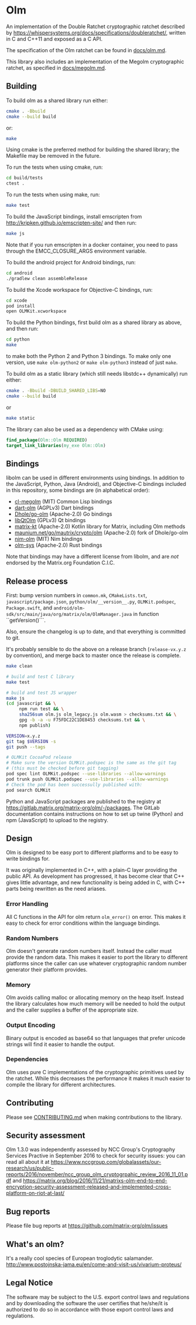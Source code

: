 # Olm

An implementation of the Double Ratchet cryptographic ratchet described by
https://whispersystems.org/docs/specifications/doubleratchet/, written in C and
C++11 and exposed as a C API.

The specification of the Olm ratchet can be found in [docs/olm.md](docs/olm.md).

This library also includes an implementation of the Megolm cryptographic
ratchet, as specified in [docs/megolm.md](docs/megolm.md).

## Building

To build olm as a shared library run either:

```bash
cmake . -Bbuild
cmake --build build
```

or:

```bash
make
```

Using cmake is the preferred method for building the shared library; the
Makefile may be removed in the future.

To run the tests when using cmake, run:

```bash
cd build/tests
ctest .
```
To run the tests when using make, run:

```bash
make test
```

To build the JavaScript bindings, install emscripten from http://kripken.github.io/emscripten-site/ and then run:

```bash
make js
```

Note that if you run emscripten in a docker container, you need to pass through
the EMCC_CLOSURE_ARGS environment variable.

To build the android project for Android bindings, run:

```bash
cd android
./gradlew clean assembleRelease
```

To build the Xcode workspace for Objective-C bindings, run:

```bash
cd xcode
pod install
open OLMKit.xcworkspace
```

To build the Python bindings, first build olm as a shared library as above, and
then run:

```bash
cd python
make
```

to make both the Python 2 and Python 3 bindings.  To make only one version, use
``make olm-python2`` or ``make olm-python3`` instead of just ``make``.

To build olm as a static library (which still needs libstdc++ dynamically) run
either:

```bash
cmake . -Bbuild -DBUILD_SHARED_LIBS=NO
cmake --build build
```

or

```bash
make static
```

The library can also be used as a dependency with CMake using:

```cmake
find_package(Olm::Olm REQUIRED)
target_link_libraries(my_exe Olm::Olm)
```

## Bindings

libolm can be used in different environments using bindings. In addition to the
JavaScript, Python, Java (Android), and Objective-C bindings included in this
repository, some bindings are (in alphabetical order):

- [cl-megolm](https://github.com/K1D77A/cl-megolm) (MIT) Common Lisp bindings
- [dart-olm](https://gitlab.com/famedly/libraries/dart-olm) (AGPLv3) Dart bindings
- [Dhole/go-olm](https://github.com/Dhole/go-olm) (Apache-2.0) Go bindings
- [libQtOlm](https://gitlab.com/b0/libqtolm/) (GPLv3) Qt bindings
- [matrix-kt](https://github.com/Dominaezzz/matrix-kt) (Apache-2.0) Kotlin
  library for Matrix, including Olm methods
- [maunium.net/go/mautrix/crypto/olm](https://github.com/tulir/mautrix-go/tree/master/crypto/olm)
  (Apache-2.0) fork of Dhole/go-olm
- [nim-olm](https://gitea.com/BarrOff/nim-olm) (MIT) Nim bindings
- [olm-sys](https://gitlab.gnome.org/BrainBlasted/olm-sys) (Apache-2.0) Rust
  bindings

Note that bindings may have a different license from libolm, and are *not*
endorsed by the Matrix.org Foundation C.I.C.

## Release process

First: bump version numbers in ``common.mk``, ``CMakeLists.txt``,
``javascript/package.json``, ``python/olm/__version__.py``, ``OLMKit.podspec``, ``Package.swift``,
and ``android/olm-sdk/src/main/java/org/matrix/olm/OlmManager.java`` in function ``getVersion()```.

Also, ensure the changelog is up to date, and that everything is committed to
git.

It's probably sensible to do the above on a release branch (``release-vx.y.z``
by convention), and merge back to master once the release is complete.

```bash
make clean

# build and test C library
make test

# build and test JS wrapper
make js
(cd javascript && \
     npm run test && \
     sha256sum olm.js olm_legacy.js olm.wasm > checksums.txt && \
     gpg -b -a -u F75FDC22C1DE8453 checksums.txt && \
     npm publish)

VERSION=x.y.z
git tag $VERSION -s
git push --tags

# OLMKit CocoaPod release
# Make sure the version OLMKit.podspec is the same as the git tag
# (this must be checked before git tagging)
pod spec lint OLMKit.podspec --use-libraries --allow-warnings
pod trunk push OLMKit.podspec --use-libraries --allow-warnings
# Check the pod has been successully published with:
pod search OLMKit
```

Python and JavaScript packages are published to the registry at
<https://gitlab.matrix.org/matrix-org/olm/-/packages>.  The GitLab
documentation contains instructions on how to set up twine (Python) and npm
(JavaScript) to upload to the registry.


## Design

Olm is designed to be easy port to different platforms and to be easy
to write bindings for.

It was originally implemented in C++, with a plain-C layer providing the public
API. As development has progressed, it has become clear that C++ gives little
advantage, and new functionality is being added in C, with C++ parts being
rewritten as the need ariases.

### Error Handling

All C functions in the API for olm return ``olm_error()`` on error.
This makes it easy to check for error conditions within the language bindings.

### Random Numbers

Olm doesn't generate random numbers itself. Instead the caller must
provide the random data. This makes it easier to port the library to different
platforms since the caller can use whatever cryptographic random number
generator their platform provides.

### Memory

Olm avoids calling malloc or allocating memory on the heap itself.
Instead the library calculates how much memory will be needed to hold the
output and the caller supplies a buffer of the appropriate size.

### Output Encoding

Binary output is encoded as base64 so that languages that prefer unicode
strings will find it easier to handle the output.

### Dependencies

Olm uses pure C implementations of the cryptographic primitives used by
the ratchet. While this decreases the performance it makes it much easier
to compile the library for different architectures.

## Contributing

Please see [CONTRIBUTING.md](CONTRIBUTING.md) when making contributions to the library.

## Security assessment

Olm 1.3.0 was independently assessed by NCC Group's Cryptography Services
Practive in September 2016 to check for security issues: you can read all
about it at
https://www.nccgroup.com/globalassets/our-research/us/public-reports/2016/november/ncc_group_olm_cryptogrpahic_review_2016_11_01.pdf
and https://matrix.org/blog/2016/11/21/matrixs-olm-end-to-end-encryption-security-assessment-released-and-implemented-cross-platform-on-riot-at-last/

## Bug reports

Please file bug reports at https://github.com/matrix-org/olm/issues

## What's an olm?

It's a really cool species of European troglodytic salamander.
http://www.postojnska-jama.eu/en/come-and-visit-us/vivarium-proteus/

## Legal Notice

The software may be subject to the U.S. export control laws and regulations
and by downloading the software the user certifies that he/she/it is
authorized to do so in accordance with those export control laws and
regulations.
